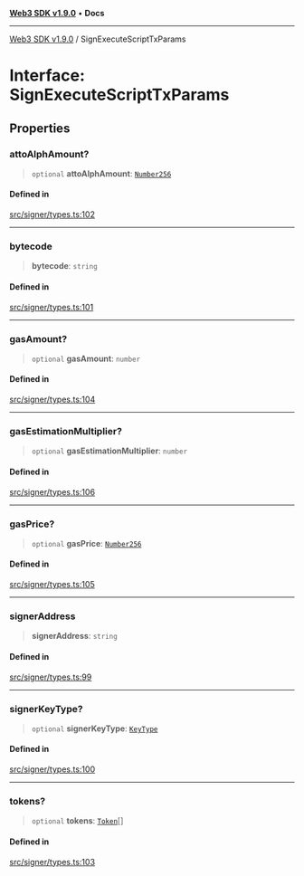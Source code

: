[**Web3 SDK v1.9.0**](../README.md) • **Docs**

***

[Web3 SDK v1.9.0](../globals.md) / SignExecuteScriptTxParams

# Interface: SignExecuteScriptTxParams

## Properties

### attoAlphAmount?

> `optional` **attoAlphAmount**: [`Number256`](../type-aliases/Number256.md)

#### Defined in

[src/signer/types.ts:102](https://github.com/Mystic-Nayy/alephium-web3/blob/ee41f5e0e7d7fb0b155fe62f05b2ac03772895ca/packages/web3/src/signer/types.ts#L102)

***

### bytecode

> **bytecode**: `string`

#### Defined in

[src/signer/types.ts:101](https://github.com/Mystic-Nayy/alephium-web3/blob/ee41f5e0e7d7fb0b155fe62f05b2ac03772895ca/packages/web3/src/signer/types.ts#L101)

***

### gasAmount?

> `optional` **gasAmount**: `number`

#### Defined in

[src/signer/types.ts:104](https://github.com/Mystic-Nayy/alephium-web3/blob/ee41f5e0e7d7fb0b155fe62f05b2ac03772895ca/packages/web3/src/signer/types.ts#L104)

***

### gasEstimationMultiplier?

> `optional` **gasEstimationMultiplier**: `number`

#### Defined in

[src/signer/types.ts:106](https://github.com/Mystic-Nayy/alephium-web3/blob/ee41f5e0e7d7fb0b155fe62f05b2ac03772895ca/packages/web3/src/signer/types.ts#L106)

***

### gasPrice?

> `optional` **gasPrice**: [`Number256`](../type-aliases/Number256.md)

#### Defined in

[src/signer/types.ts:105](https://github.com/Mystic-Nayy/alephium-web3/blob/ee41f5e0e7d7fb0b155fe62f05b2ac03772895ca/packages/web3/src/signer/types.ts#L105)

***

### signerAddress

> **signerAddress**: `string`

#### Defined in

[src/signer/types.ts:99](https://github.com/Mystic-Nayy/alephium-web3/blob/ee41f5e0e7d7fb0b155fe62f05b2ac03772895ca/packages/web3/src/signer/types.ts#L99)

***

### signerKeyType?

> `optional` **signerKeyType**: [`KeyType`](../type-aliases/KeyType.md)

#### Defined in

[src/signer/types.ts:100](https://github.com/Mystic-Nayy/alephium-web3/blob/ee41f5e0e7d7fb0b155fe62f05b2ac03772895ca/packages/web3/src/signer/types.ts#L100)

***

### tokens?

> `optional` **tokens**: [`Token`](Token.md)[]

#### Defined in

[src/signer/types.ts:103](https://github.com/Mystic-Nayy/alephium-web3/blob/ee41f5e0e7d7fb0b155fe62f05b2ac03772895ca/packages/web3/src/signer/types.ts#L103)
